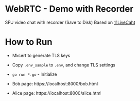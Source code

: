 # WebRTC - Demo with Recorder

SFU video chat with recorder (Save to Disk)
Based on [11LiveCaht](https://github.com/pion/11LiveChat)


# How to Run

- Mkcert to generate TLS keys
- Copy `.env_sample` to `.env`, and change TLS settings
- `go run *.go` - Initialize

- Bob page: https://localhost:8000/bob.html
- Alice page: https://localhost:8000/alice.html
